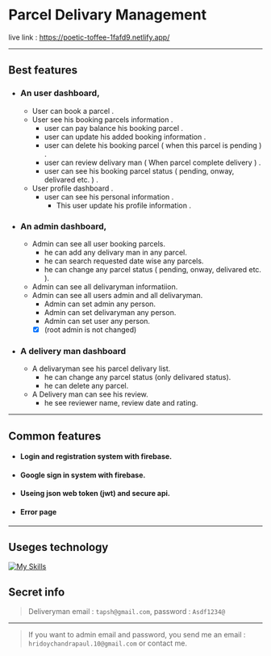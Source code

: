 # Parcel Delivary Management
live link : https://poetic-toffee-1fafd9.netlify.app/

___
 
## Best features
- ### An user dashboard, 
    - User can book a parcel .
    - User see his booking parcels information .
        - user can pay balance his booking parcel .
        - user can update his added booking information .
        - user can delete his booking parcel (
            when this parcel is pending
            ) .
        - user can review delivary man ( When parcel complete delivery ) .
        - user can see his booking parcel status ( pending, onway, delivared etc. ) .
    - User profile dashboard .
        - user can see his personal information .
            - This user update his profile information .
- ### An admin dashboard,
    - Admin can see all user booking parcels.
        - he can add any delivary man in any parcel.
        - he can search requested date wise any parcels.
        - he can change any parcel status ( pending, onway, delivared etc. ).
    - Admin can see all delivaryman informatiion.
    - Admin can see all users admin and all delivaryman.
        - Admin can set admin any person.
        - Admin can set delivaryman any person.
        - Admin can set user any person.
        - [x] (root admin is not changed)
- ### A delivery man dashboard
    - A delivaryman see his parcel delivary list.
        - he can change any parcel status (only delivared status).
        - he can delete any parcel.
    - A Delivery man can see his review.
        - he see reviewer name, review date and rating.
___


## Common features
- #### Login and registration system with firebase.
- #### Google sign in system with firebase.
- #### Useing json web token (jwt) and secure api.
- #### Error page


___


## Useges technology
[![My Skills](https://skillicons.dev/icons?i=tailwind,js,react,firebase,nodejs,express,mongodb)](https://skillicons.dev)


## Secret info
> Deliveryman email : ``` tapsh@gmail.com ```, password : ``` Asdf1234@ ``` <br>

___ 


> If you want to admin email and password, you send me an email : ``` hridoychandrapaul.10@gmail.com ``` or contact me.
